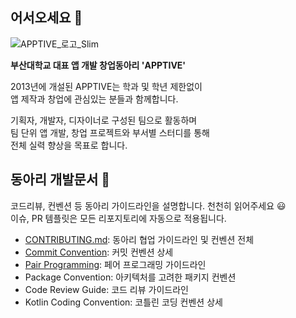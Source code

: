 ## 어서오세요 👋
![APPTIVE_로고_Slim](https://user-images.githubusercontent.com/51331195/156181586-db542fb4-be8e-42b8-93a3-dd5e3415e6bf.png)

**부산대학교 대표 앱 개발 창업동아리 'APPTIVE'**

2013년에 개설된 APPTIVE는 학과 및 학년 제한없이  
앱 제작과 창업에 관심있는 분들과  함께합니다.  

기획자, 개발자, 디자이너로 구성된 팀으로 활동하며   
팀 단위 앱 개발, 창업 프로젝트와 부서별 스터디를 통해  
전체 실력 향상을 목표로 합니다.  

## 동아리 개발문서 :bookmark_tabs:
 코드리뷰, 컨벤션 등 동아리 가이드라인을 설명합니다. 천천히 읽어주세요 :smiley:  
 이슈, PR 템플릿은 모든 리포지토리에 자동으로 적용됩니다.
 
 * [CONTRIBUTING.md](https://github.com/Apptive2022-1/.github/blob/main/docs/CONTRIBUTING.md): 동아리 협업 가이드라인 및 컨벤션 전체
 * [Commit Convention](https://github.com/Apptive2022-1/.github/blob/main/docs/Commit%20Convention.md): 커밋 컨벤션 상세
 * [Pair Programming](https://github.com/Apptive2022-1/.github/blob/main/docs/Pair%20Programming.md): 페어 프로그래밍 가이드라인
 * Package Convention: 아키텍처를 고려한 패키지 컨벤션
 * Code Review Guide: 코드 리뷰 가이드라인
 * Kotlin Coding Convention: 코틀린 코딩 컨벤션 상세
